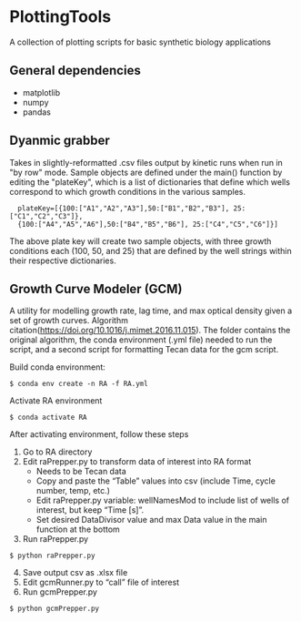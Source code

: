 # PlottingTools
A collection of plotting scripts for basic synthetic biology applications

## General dependencies
* matplotlib
* numpy
* pandas

## Dyanmic grabber
Takes in slightly-reformatted .csv files output by kinetic runs when run in "by row" mode. 
Sample objects are defined under the main() function by editing the "plateKey", which is a list of dictionaries that define which wells correspond to which growth conditions in the various samples.
```
  plateKey=[{100:["A1","A2","A3"],50:["B1","B2","B3"], 25:["C1","C2","C3"]},
  {100:["A4","A5","A6"],50:["B4","B5","B6"], 25:["C4","C5","C6"]}]
```

The above plate key will create two sample objects, with three growth conditions each (100, 50, and 25) that are defined by the well strings within their respective dictionaries.

## Growth Curve Modeler (GCM)
A utility for modelling growth rate, lag time, and max optical density given a set of growth curves.  Algorithm citation(https://doi.org/10.1016/j.mimet.2016.11.015).  The folder contains the original algorithm, the conda environment (.yml file) needed to run the script, and a second script for formatting Tecan data for the gcm script.

Build conda environment:
```
$ conda env create -n RA -f RA.yml
```

Activate RA environment
```
$ conda activate RA
```

After activating environment, follow these steps
1. Go to RA directory
2. Edit raPrepper.py to transform data of interest into RA format
   - Needs to be Tecan data
    - Copy and paste the “Table” values into csv (include Time, cycle number, temp, etc.)
   - Edit raPrepper.py variable: wellNamesMod to include list of wells of interest, but keep “Time [s]”.
   - Set desired DataDivisor value and max Data value in the main function at the bottom
3. Run raPrepper.py
```
$ python raPrepper.py
```
4. Save output csv as .xlsx file
5. Edit gcmRunner.py to “call” file of interest
6. Run gcmPrepper.py
```
$ python gcmPrepper.py
```
